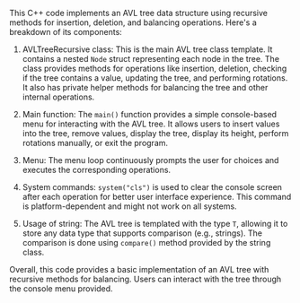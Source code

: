 This C++ code implements an AVL tree data structure using recursive methods for insertion, deletion, and balancing operations. Here's a breakdown of its components:

1. AVLTreeRecursive class: This is the main AVL tree class template. It contains a nested `Node` struct representing each node in the tree. The class provides methods for operations like insertion, deletion, checking if the tree contains a value, updating the tree, and performing rotations. It also has private helper methods for balancing the tree and other internal operations.

2. Main function: The `main()` function provides a simple console-based menu for interacting with the AVL tree. It allows users to insert values into the tree, remove values, display the tree, display its height, perform rotations manually, or exit the program.

3. Menu: The menu loop continuously prompts the user for choices and executes the corresponding operations.

4. System commands: `system("cls")` is used to clear the console screen after each operation for better user interface experience. This command is platform-dependent and might not work on all systems.

5. Usage of string: The AVL tree is templated with the type `T`, allowing it to store any data type that supports comparison (e.g., strings). The comparison is done using `compare()` method provided by the string class.

Overall, this code provides a basic implementation of an AVL tree with recursive methods for balancing. Users can interact with the tree through the console menu provided.
